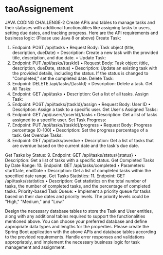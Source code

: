 # taoAssignement

JAVA CODING CHALLENGE-2
Create APIs and tables to manage tasks and their statuses with additional functionalities like assigning tasks to users, setting due dates, and tracking progress. Here are the API requirements and business logic: (Please use Java 8 or above)
Create Task:
1.	Endpoint: POST /api/tasks
•	Request Body: Task object (title, description, dueDate)
•	Description: Create a new task with the provided title, description, and due date.
•	Update Task:
2.	Endpoint: PUT /api/tasks/{taskId}
•	Request Body: Task object (title, description, dueDate, status)
•	Description: Update an existing task with the provided details, including the status. If the status is changed to "Completed," set the completed date.
Delete Task:
3.	Endpoint: DELETE /api/tasks/{taskId}
•	Description: Delete a task.
Get All Tasks:
4.	Endpoint: GET /api/tasks
•	Description: Get a list of all tasks.
Assign Task:
5.	Endpoint: POST /api/tasks/{taskId}/assign
•	Request Body: User ID
•	Description: Assign a task to a specific user.
Get User's Assigned Tasks:
6.	Endpoint: GET /api/users/{userId}/tasks
•	Description: Get a list of tasks assigned to a specific user.
Set Task Progress:
7.	Endpoint: PUT /api/tasks/{taskId}/progress
•	Request Body: Progress percentage (0-100)
•	Description: Set the progress percentage of a task.
Get Overdue Tasks:
8.	Endpoint: GET /api/tasks/overdue
•	Description: Get a list of tasks that are overdue based on the current date and the task's due date.
 
Get Tasks by Status:
9.	Endpoint: GET /api/tasks/status/{status}
•	Description: Get a list of tasks with a specific status.
Get Completed Tasks by Date Range:
10.	Endpoint: GET /api/tasks/completed
•	Parameters: startDate, endDate
•	Description: Get a list of completed tasks within the specified date range.
Get Tasks Statistics:
11.	Endpoint: GET /api/tasks/statistics
•	Description: Get statistics on the total number of tasks, the number of completed tasks, and the percentage of completed tasks.
Priority-based Task Queue:
•	Implement a priority queue for tasks based on their due dates and priority levels. The priority levels could be "High," "Medium," and "Low."

Design the necessary database tables to store the Task and User entities, along with any additional tables required to support the functionalities mentioned above. You can choose your preferred database and define appropriate data types and lengths for the properties.
Please create the Spring Boot application with the above APIs and database tables according to the provided requirements. Handle error responses and validations appropriately, and implement the necessary business logic for task management and assignment.
